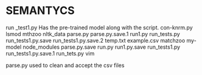 # SEMANTYCS

run _test1.py 
Has the pre-trained model along with the script.
con-knrm.py  lsmod     mthzoo    nltk_data     parse.py       parse.py.save.1  run1.py       run_tests.py   run_tests1.py.save    run_tests1.py.save.2  temp.txt
example.csv  matchzoo  my-model  node_modules  parse.py.save  run.py           run1.py.save  run_tests1.py  run_tests1.py.save.1  run_tets.py           vim

parse.py used to clean and accept the csv files
